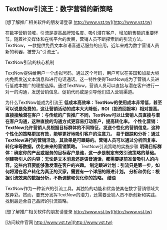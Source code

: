 ## **TextNow引流王：数字营销的新策略**

[想了解推广相关软件的朋友请登录 http://www.vst.tw](http://www.vst.tw)

在数字营销领域，引流是提高品牌知名度、吸引潜在客户、增加销售额的重要环节。随着社交媒体和在线平台的发展，营销人员不断探索新的引流方法。TextNow，一款提供免费文本和语音通话服务的应用，近年来成为数字营销人员新的利器，被誉为“引流王”。

TextNow引流的核心机制

TextNow提供给用户一个虚拟号码，通过这个号码，用户可以在美国和加拿大境内免费发送文本消息和进行电话通话。这一特性使得TextNow成为了营销人员进行低成本推广的理想选择。通过TextNow，营销人员可以直接与潜在客户进行一对一的沟通，发送营销信息、促销代码或是引导他们进入营销渠道。

为什么TextNow能成为引流王
**低成本高效率：TextNow的使用成本非常低，甚至可以说是免费的，这让营销活动的成本大大降低，ROI（投资回报率）相对提高。**
**直接接触潜在客户：与传统的广告推广不同，TextNow可以让营销人员直接与潜在客户沟通，这种直接的沟通方式更容易打动客户，提高转化率。**
**个性化营销：TextNow允许营销人员根据目标群体的不同特征，发送个性化的营销信息，这种个性化的策略更加有效，能够更好地吸引客户的注意力。**
**易于跟踪和分析：通过TextNow进行的营销活动，其效果是可跟踪的。营销人员可以通过分析回复率、转化率等数据，优化未来的营销策略。**
TextNow引流策略的实施步骤
**明确目标群体：确定你的产品或服务的目标客户是谁，这一步是制定有效引流策略的基础。**
**创建吸引人的内容：无论是文本消息还是语音通话，都需要提前准备吸引人的内容，这些内容要能够激发潜在客户的兴趣。**
**制定跟进计划：引流只是第一步，如何将潜在客户转化为真正的买家，需要有一个详细的跟进计划。**
**分析和优化：根据引流效果的数据分析，不断调整和优化你的策略。**
**结语**

TextNow作为一种新兴的引流工具，其独特的功能和优势使其在数字营销领域大放异彩。然而，要充分发挥TextNow的潜力，还需要营销人员不断创新和实践，找到最适合自己品牌的引流策略。

[想了解推广相关软件的朋友请登录 http://www.vst.tw](http://www.vst.tw)


[访问软件官网 http://www.vst.tw](http://www.vst.tw)
